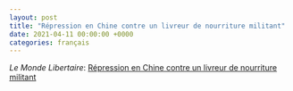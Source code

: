 ```yaml
---
layout: post
title: "Répression en Chine contre un livreur de nourriture militant"
date: 2021-04-11 00:00:00 +0000
categories: français
---
```


*Le Monde Libertaire*: [Répression en Chine contre un livreur de nourriture militant](https://monde-libertaire.fr/?article=Repression_en_chine_contre_un_livreur_de_nourriture_militant)
